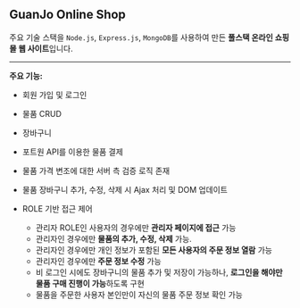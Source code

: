 ## GuanJo Online Shop

주요 기술 스택을 `Node.js`, `Express.js`, `MongoDB`를 사용하여 만든 **풀스택 온라인 쇼핑몰 웹 사이트**입니다.

---

**주요 기능:**

- 회원 가입 및 로그인
- 물품 CRUD
- 장바구니
- 포트원 API를 이용한 물품 결제
- 물품 가격 변조에 대한 서버 측 검증 로직 존재
- 물품 장바구니 추가, 수정, 삭제 시 Ajax 처리 및 DOM 업데이트
- ROLE 기반 접근 제어

	- 관리자 ROLE인 사용자의 경우에만 **관리자 페이지에 접근** 가능
	- 관리자인 경우에만 **물품의 추가, 수정, 삭제** 가능.
	- 관리자인 경우에만 개인 정보가 포함된 **모든 사용자의 주문 정보 열람** 가능
	- 관리자인 경우에만 **주문 정보 수정** 가능
	- 비 로그인 시에도 장바구니의 물품 추가 및 저장이 가능하나, **로그인을 해야만 물품 구매 진행이 가능**하도록 구현
	- 물품을 주문한 사용자 본인만이 자신의 물품 주문 정보 확인 가능